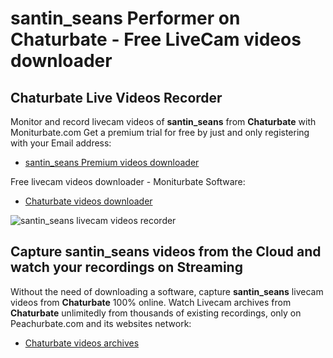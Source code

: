 # santin_seans Performer on Chaturbate - Free LiveCam videos downloader

## Chaturbate Live Videos Recorder

Monitor and record livecam videos of **santin_seans** from **Chaturbate** with Moniturbate.com
Get a premium trial for free by just and only registering with your Email address:
* [santin_seans Premium videos downloader](https://moniturbate.com/request-demo-licence-key.html)

Free livecam videos downloader - Moniturbate Software:
* [Chaturbate videos downloader](https://moniturbate.com/moniturbate-download-software.html)

![santin_seans livecam videos recorder](https://peachurnet.com/templates/moniturbate-software.png)


## Capture santin_seans videos from the Cloud and watch your recordings on Streaming

Without the need of downloading a software, capture **santin_seans** livecam videos from **Chaturbate** 100% online.
Watch Livecam archives from **Chaturbate** unlimitedly from thousands of existing recordings, only on Peachurbate.com and its websites network:
* [Chaturbate videos archives](https://peachurnet.com/)